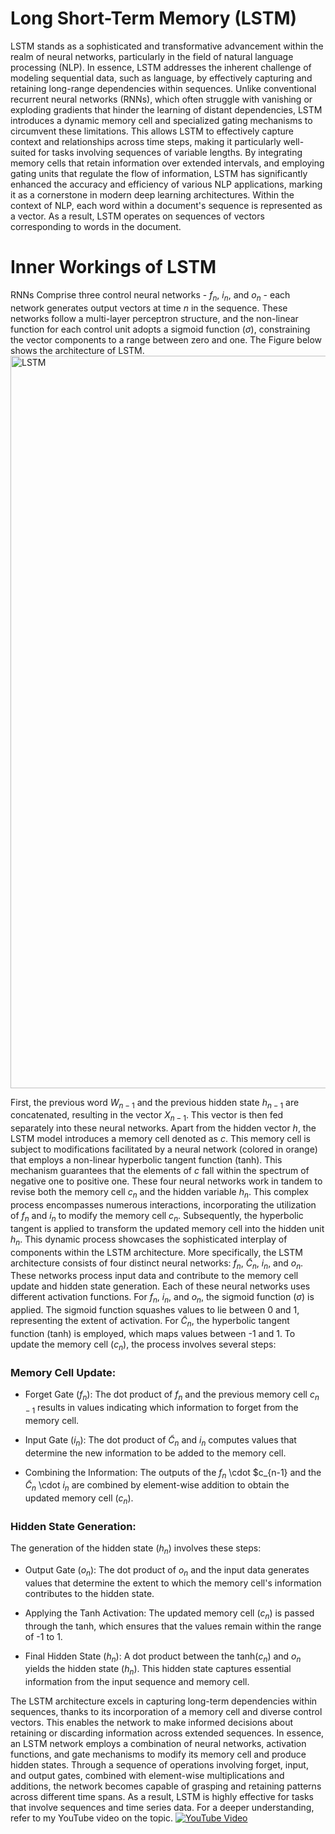 # Long Short-Term Memory (LSTM)
LSTM stands as a sophisticated and transformative advancement within the realm of neural networks, particularly in the field of natural language processing (NLP). 
In essence, LSTM addresses the inherent challenge of modeling sequential data, such as language, by effectively capturing and retaining long-range dependencies within sequences. 
Unlike conventional recurrent neural networks (RNNs), which often struggle with vanishing or exploding gradients that hinder the learning of distant dependencies, LSTM introduces a dynamic 
memory cell and specialized gating mechanisms to circumvent these limitations. This allows LSTM to effectively capture context and relationships across time steps, making it particularly well-suited 
for tasks involving sequences of variable lengths. By integrating memory cells that retain information over extended intervals, and employing gating units that regulate the flow of information, LSTM 
has significantly enhanced the accuracy and efficiency of various NLP applications, marking it as a cornerstone in modern deep learning architectures.
Within the context of NLP, each word within a document's sequence is represented as a vector. As a result, LSTM operates on sequences of vectors corresponding to words in the document.
# Inner Workings of LSTM
RNNs Comprise three control neural networks - $f_n$, $i_n$, and $o_n$ - each network generates output vectors at time $n$ in the sequence. These networks follow a multi-layer perceptron structure, and the non-linear function for each control unit adopts a sigmoid function ($\sigma$), constraining the vector components to a range between zero and one. The Figure below shows the architecture of LSTM.
<img width="1172" alt="LSTM" src="https://github.com/Jal-ghamdi/jal-ghamdi.github.io/assets/44866137/eeecb0a2-1100-4f4c-bd54-2d0f4ca6972b">

First, the previous word $W_{n-1}$ and the previous hidden state $h_{n-1}$ are concatenated, resulting in the vector $X_{n-1}$. This vector is then fed separately into these neural networks. Apart from the hidden vector $h$, the LSTM model introduces a memory cell denoted as $c$. This memory cell is subject to modifications facilitated by a neural network (colored in orange) that employs a non-linear hyperbolic tangent function (tanh). This mechanism guarantees that the elements of $c$ fall within the spectrum of negative one to positive one. These four neural networks work in tandem to revise both the memory cell $c_n$ and the hidden variable $h_n$. This complex process encompasses numerous interactions, incorporating the utilization of $f_n$ and $i_n$ to modify the memory cell $c_n$. Subsequently, the hyperbolic tangent is applied to transform the updated memory cell into the hidden unit $h_n$. This dynamic process showcases the sophisticated interplay of components within the LSTM architecture.
More specifically, the LSTM architecture consists of four distinct neural networks: $f_n$, $\tilde{C}_n$, $i_n$, and $o_n$. These networks process input data and contribute to the memory cell update and hidden state generation. Each of these neural networks uses different activation functions. For $f_n$, $i_n$, and $o_n$, the sigmoid function ($\sigma$) is applied. The sigmoid function squashes values to lie between 0 and 1, representing the extent of activation. For $\tilde{C}_n$, the hyperbolic tangent function (tanh) is employed, which maps values between -1 and 1. To update the memory cell ($c_n$), the process involves several steps:

### Memory Cell Update:
- Forget Gate ($f_n$): The dot product of $f_n$ and the previous memory cell $c_{n-1}$ results in values indicating which information to forget from the memory cell.

- Input Gate ($i_n$): The dot product of $\tilde{C}_n$ and $i_n$ computes values that determine the new information to be added to the memory cell.

- Combining the Information: The outputs of the $f_n$ \cdot $c_{n-1} and the $\tilde{C}_n$ \cdot $i_n$ are combined by element-wise addition to obtain the updated memory cell ($c_n$).

### Hidden State Generation:
The generation of the hidden state ($h_n$) involves these steps:

- Output Gate ($o_n$): The dot product of $o_n$ and the input data generates values that determine the extent to which the memory cell's information contributes to the hidden state.

- Applying the Tanh Activation: The updated memory cell ($c_n$) is passed through the tanh, which ensures that the values remain within the range of -1 to 1.

- Final Hidden State ($h_n$): A dot product between the tanh($c_n$) and $o_n$ yields the hidden state ($h_n$). This hidden state captures essential information from the input sequence and memory cell.

The LSTM architecture excels in capturing long-term dependencies within sequences, thanks to its incorporation of a memory cell and diverse control vectors. This enables the network to make informed decisions about retaining or discarding information across extended sequences. In essence, an LSTM network employs a combination of neural networks, activation functions, and gate mechanisms to modify its memory cell and produce hidden states. Through a sequence of operations involving forget, input, and output gates, combined with element-wise multiplications and additions, the network becomes capable of grasping and retaining patterns across different time spans. As a result, LSTM is highly effective for tasks that involve sequences and time series data. For a deeper understanding, refer to my YouTube video on the topic. [![YouTube Video](https://img.youtube.com/vi/O_SwvSj-XkU/0.jpg)](https://youtu.be/O_SwvSj-XkU?si=MpSHXMX3mcLJGLEe)



